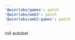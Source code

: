 ```yaml
---
'@winrlabs/games': patch
'@winrlabs/web3': patch
'@winrlabs/web3-games': patch
---
```


roll autobet
